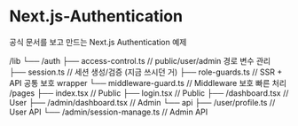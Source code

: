 # Next.js-Authentication
공식 문서를 보고 만드는 Next.js Authentication 예제

/lib
 └── /auth
      ├── access-control.ts       // public/user/admin 경로 변수 관리
      ├── session.ts              // 세션 생성/검증 (지금 쓰시던 거)
      ├── role-guards.ts          // SSR + API 공통 보호 wrapper
      └── middleware-guard.ts     // Middleware 보호 빠른 처리
/pages
 ├── index.tsx                   // Public
 ├── login.tsx                   // Public
 ├── /dashboard.tsx              // User
 ├── /admin/dashboard.tsx        // Admin
 └── api
      ├── /user/profile.ts       // User API
      └── /admin/session-manage.ts // Admin API
